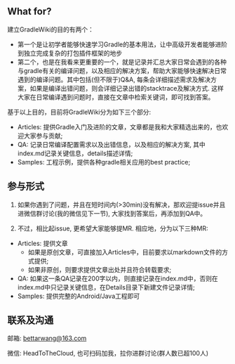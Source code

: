 ## What for?

建立GradleWiki的目的有两个：

+ 第一个是让初学者能够快速学习Gradle的基本用法，让中高级开发者能够进阶到独立完成复杂的打包插件框架的地步
+ 第二个，也是在我看来更重要的一个，就是记录并汇总大家日常会遇到的各种与gradle有关的编译问题，以及相应的解决方案，帮助大家能够快速解决日常遇到的编译问题。其中包括(但不限于)Q&A, 每条会详细描述需求及解决方案，如果是编译出错问题，则会详细记录出错的stacktrace及解决方式. 这样大家在日常编译遇到问题时，直接在文章中检索关键词，即可找到答案。

基于以上目的，目前将GradleWiki分为如下三个部分:

+ Articles: 提供Gradle入门及进阶的文章，文章都是我和大家精选出来的，也欢迎大家参与贡献;
+ QA: 记录日常编译配置需求以及出错信息，以及相应的解决方案, 其中index.md记录关键信息，details描述详情;
+ Samples: 工程示例，提供各种gradle相关应用的best practice;

## 参与形式

1. 如果你遇到了问题，并且在短时间内(>30min)没有解决，那欢迎提issue并且进微信群讨论(我的微信见下一节), 大家找到答案后，再添加到QA中。

2. 不过，相比起issue, 更希望大家能够提MR. 相应地，分为以下三种MR:

+ Articles: 提供文章
  + 如果是原创文章，可直接加入Articles中，目前要求以markdown文件的方式提供; 
  + 如果非原创，则要求提供文章出处并且符合转载要求;
+ QA: 如果这一条QA记录在200字以内，则直接记录在index.md中，否则在index.md中只记录关键信息，在Details目录下新建文件记录详情;
+ Samples: 提供完整的Android/Java工程即可

## 联系及沟通

邮箱: bettarwang@163.com

微信: HeadToTheCloud, 也可扫码加我，拉你进群讨论(群人数已超100人)







